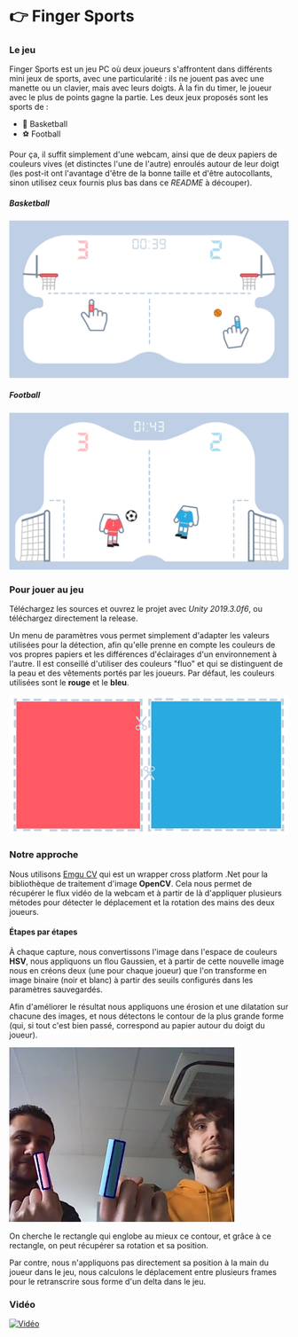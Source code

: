 # 👉 Finger Sports

### Le jeu

Finger Sports est un jeu PC où deux joueurs s'affrontent dans différents mini jeux de sports, avec une particularité : ils ne jouent pas avec une manette ou un clavier, mais avec leurs doigts. À la fin du timer, le joueur avec le plus de points gagne la partie. Les deux jeux proposés sont les sports de :

* 🏀 Basketball
* ⚽ Football

Pour ça, il suffit simplement d'une webcam, ainsi que de deux papiers de couleurs vives (et distinctes l'une de l'autre) enroulés autour de leur doigt (les post-it ont l'avantage d'être de la bonne taille et d'être autocollants, sinon utilisez ceux fournis plus bas dans ce *README* à découper).

##### Basketball

![Basketball](/Images/Basketball.jpg)

##### Football

![Football](/Images/Football.jpg)

### Pour jouer au jeu

Téléchargez les sources et ouvrez le projet avec *Unity 2019.3.0f6*, ou téléchargez directement la release.

Un menu de paramètres vous permet simplement d'adapter les valeurs utilisées pour la détection, afin qu'elle prenne en compte les couleurs de vos propres papiers et les différences d'éclairages d'un environnement à l'autre. Il est conseillé d'utiliser des couleurs "fluo" et qui se distinguent de la peau et des vêtements portés par les joueurs. Par défaut, les couleurs utilisées sont le **rouge** et le **bleu**.

![Papiers](/Images/Papiers.jpg)

### Notre approche

Nous utilisons [Emgu CV](http://www.emgu.com/wiki/index.php/Main_Page) qui est un wrapper cross platform .Net pour la bibliothèque de traitement d'image **OpenCV**. Cela nous permet de récupérer le flux vidéo de la webcam et à partir de là d'appliquer plusieurs métodes pour détecter le déplacement et la rotation des mains des deux joueurs.

#### Étapes par étapes

À chaque capture, nous convertissons l'image dans l'espace de couleurs **HSV**, nous appliquons un flou Gaussien, et à partir de cette nouvelle image nous en créons deux (une pour chaque joueur) que l'on transforme en image binaire (noir et blanc) à partir des seuils configurés dans les paramètres sauvegardés.

Afin d'améliorer le résultat nous appliquons une érosion et une dilatation sur chacune des images, et nous détectons le contour de la plus grande forme (qui, si tout c'est bien passé, correspond au papier autour du doigt du joueur).

![Détection](/Images/Detection.jpg)

On cherche le rectangle qui englobe au mieux ce contour, et grâce à ce rectangle, on peut récupérer sa rotation et sa position.

Par contre, nous n'appliquons pas directement sa position à la main du joueur dans le jeu, nous calculons le déplacement entre plusieurs frames pour le retranscrire sous forme d'un delta dans le jeu.

### Vidéo

[![Vidéo](https://img.youtube.com/vi/ScMzIvxBSi4/0.jpg)](https://www.youtube.com/watch?v=ScMzIvxBSi4)
